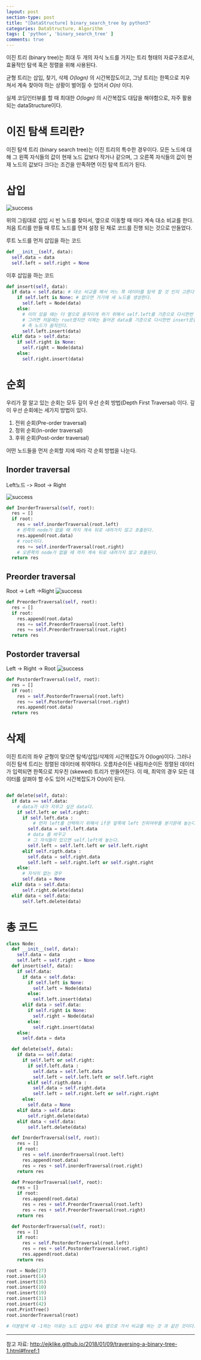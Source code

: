 ```yaml
---
layout: post
section-type: post
title: "[DataStructure] binary_search_tree by python3"
categories: DataStructure, Algorithm
tags: [ 'python', 'binary_search_tree' ]
comments: true
---
```


이진 트리 (binary tree)는 최대 두 개의 자식 노드를 가지는 트리 형태의 자료구조로서, 효율적인 탐색 혹은 정렬을 위해 사용된다.

균형 트리는 삽입, 찾기, 삭제 *O(logn)* 의 시간복잡도이고,
그냥 트리는 한쪽으로 치우쳐서 계속 찾아야 하는 상황이 벌어질 수 있어서 *O(n)* 이다.

실제 코딩인터뷰를 할 때 최대한 *O(logn)* 의 시간복잡도 대답을 해야함으로, 자주 활용되는 dataStructure이다.

# 이진 탐색 트리란?

이진 탐색 트리 (binary search tree)는 이진 트리의 특수한 경우이다.
모든 노드에 대해 그 왼쪽 자식들의 값이 현재 노드 값보다 작거나 같으며, 그 오른쪽 자식들의 값이 현재 노드의 값보다 크다는 조건을 만족하면 이진 탐색 트리가 된다.


# 삽입
<img alt="success" src = "/images/2018-09-09-binary_search_tree/binary-search-tree-insertion-animation.gif"/>

위의 그림대로 삽입 시 빈 노드를 찾아서, 옆으로 이동할 때 마다 계속 대소 비교를 한다.
처음 트리를 만들 때 루트 노드를 먼저 설정 된 채로 코드를 진행 되는 것으로 만들었다.

루트 노드를 먼저 삽입을 하는 코드
``` python
def __init__(self, data):
  self.data = data
  self.left = self.right = None
```

이후 삽입을 하는 코드
``` python
def insert(self, data):
  if data < self.data: # 대소 비교를 해서 어느 쪽 데이터를 탐색 할 것 인지 고른다.
    if self.left is None: # 없으면 거기에 새 노드를 생성한다.
      self.left = Node(data)
    else:
      # 이미 있을 때는 더 옆으로 움직이게 하기 위해서 self.left를 기준으로 다시한번 insert문을 돌린다.
      # 그러면 처음에는 root였지만 이제는 들어온 data를 기준으로 다시한번 insert문을 돌기 때문이다.
      # 즉 노드가 움직인다.
      self.left.insert(data)
  elif data > self.data:
    if self.right is None:
      self.right = Node(data)
    else:
      self.right.insert(data)
```


# 순회

우리가 잘 알고 있는 순회는 모두 깊이 우선 순회 방법(Depth First Traversal) 이다.
깊이 우선 순회에는 세가지 방법이 있다.

1. 전위 순회(Pre-order traversal)
2. 정위 순회(In-order traversal)
3. 후위 순회(Post-order traversal)

어떤 노드들을 먼저 순회할 지에 따라 각 순회 방법을 나눈다.

## Inorder traversal
Left노드 -> Root -> Right

<img alt="success" src = "/images/2018-09-09-binary_search_tree/in-order-traversal.gif"/>

``` python
def InorderTraversal(self, root):
  res = []
  if root:
    res = self.inorderTraversal(root.left)
    # 왼쪽의 node가 없을 때 까지 계속 뒤로 내려가지 않고 호출된다.
    res.append(root.data)
    # root이다.
    res += self.inorderTraversal(root.right)
    # 오른쪽의 node가 없을 때 까지 계속 뒤로 내려가지 않고 호출된다.
  return res
```
## Preorder traversal
Root -> Left ->Right
<img alt="success" src = "/images/2018-09-09-binary_search_tree/pre-order-traversal.gif"/>
``` Python
def PreorderTraversal(self, root):
  res = []
  if root:
    res.append(root.data)
    res += self.PreorderTraversal(root.left)
    res += self.PreorderTraversal(root.right)
  return res
```


## Postorder traversal
Left -> Right -> Root
<img alt="success" src = "/images/2018-09-09-binary_search_tree/post-order-traversal.gif"/>
``` Python
def PostorderTraversal(self, root):
  res = []
  if root:
    res = self.PostorderTraversal(root.left)
    res += self.PostorderTraversal(root.right)
    res.append(root.data)
  return res
```


# 삭제

이진 트리의 좌우 균형이 맞으면 탐색/삽입/삭제의 시간복잡도가 O(logn)이다. 그러나 이진 탐색 트리는 정렬된 데이터에 취약하다. 오름차순이든 내림차순이든 정렬된 데이터가 입력되면 한쪽으로 치우친 (skewed) 트리가 만들어진다. 이 때, 최악의 경우 모든 데이터를 살펴야 할 수도 있어 시간복잡도가 O(n)이 된다.

``` python

def delete(self, data):
  if data == self.data:
    # data가 내가 지우고 싶은 data다.
    if self.left or self.right:
      if self.left.data :
          # 먼저 left를 선택하기 위해서 if문 앞쪽에 left 진위여부를 분기문에 놓는다.
        self.data = self.left.data
        # data 를 바꾸고
        # 그 자식들이 있으면 self.left에 놓는다.
        self.left = self.left.left or self.left.right
      elif self.rigth.data :
        self.data = self.right.data
        self.left = self.right.left or self.right.right
    else:
      # 자식이 없는 경우
      self.data = None
  elif data > self.data:
      self.right.delete(data)
  elif data < self.data:
      self.left.delete(data)

```





# 총 코드

``` python
class Node:
  def __init__(self, data):
    self.data = data
    self.left = self.right = None
  def insert(self, data):
    if self.data:
      if data < self.data:
        if self.left is None:
          self.left = Node(data)
        else:
          self.left.insert(data)
      elif data > self.data:
        if self.right is None:
          self.right = Node(data)
        else:
          self.right.insert(data)
    else:
      self.data = data

  def delete(self, data):
    if data == self.data:
      if self.left or self.right:
        if self.left.data :
          self.data = self.left.data
          self.left = self.left.left or self.left.right
        elif self.rigth.data :
          self.data = self.right.data
          self.left = self.right.left or self.right.right
      else:
        self.data = None
    elif data > self.data:
        self.right.delete(data)
    elif data < self.data:
        self.left.delete(data)

  def InorderTraversal(self, root):
    res = []
    if root:
      res = self.inorderTraversal(root.left)
      res.append(root.data)
      res = res + self.inorderTraversal(root.right)
    return res

  def PreorderTraversal(self, root):
    res = []
    if root:
      res.append(root.data)
      res = res + self.PreorderTraversal(root.left)
      res = res + self.PreorderTraversal(root.right)
    return res

  def PostorderTraversal(self, root):
    res = []
    if root:
      res = self.PostorderTraversal(root.left)
      res = res + self.PostorderTraversal(root.right)
      res.append(root.data)
    return res

root = Node(27)
root.insert(14)
root.insert(35)
root.insert(10)
root.insert(19)
root.insert(31)
root.insert(42)
root.PrintTree()
root.inorderTraversal(root)

# 이분탐색 때 -1하는 이유는 노드 삽입시 계속 옆으로 가서 비교를 하는 것 과 같은 것이다.
```
---
참고 자료:
http://ejklike.github.io/2018/01/09/traversing-a-binary-tree-1.html#fnref:1
